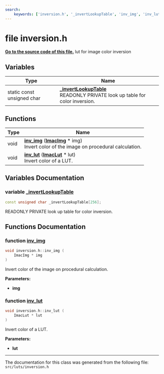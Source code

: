 ```yaml
---
search:
    keywords: ['inversion.h', '_invertLookupTable', 'inv_img', 'inv_lut']
---
```


# file inversion.h

**[Go to the source code of this file.](inversion_8h_source.md)**
lut for image color inversion 
## Variables

|Type|Name|
|-----|-----|
|static const unsigned char|[**\_invertLookupTable**](inversion_8h.md#1a9d18d9a75a3a0ba191bf55091762bdc5)<br>READONLY PRIVATE look up table for color inversion. |


## Functions

|Type|Name|
|-----|-----|
|void|[**inv\_img**](inversion_8h.md#1aabc938477131b28b96a92bbe80403645) (**[ImacImg](struct_imac_img.md)** \* img) <br>Invert color of the image on procedural calculation. |
|void|[**inv\_lut**](inversion_8h.md#1a8daf68ba1f96da77dfd797a9a2363004) (**[ImacLut](struct_imac_lut.md)** \* lut) <br>Invert color of a LUT. |


## Variables Documentation

### variable <a id="1a9d18d9a75a3a0ba191bf55091762bdc5" href="#1a9d18d9a75a3a0ba191bf55091762bdc5">\_invertLookupTable</a>

```cpp
const unsigned char _invertLookupTable[256];
```

READONLY PRIVATE look up table for color inversion. 


## Functions Documentation

### function <a id="1aabc938477131b28b96a92bbe80403645" href="#1aabc938477131b28b96a92bbe80403645">inv\_img</a>

```cpp
void inversion.h::inv_img (
    ImacImg * img
)
```

Invert color of the image on procedural calculation. 



**Parameters:**


* **img** 



### function <a id="1a8daf68ba1f96da77dfd797a9a2363004" href="#1a8daf68ba1f96da77dfd797a9a2363004">inv\_lut</a>

```cpp
void inversion.h::inv_lut (
    ImacLut * lut
)
```

Invert color of a LUT. 



**Parameters:**


* **lut** 





----------------------------------------
The documentation for this class was generated from the following file: `src/luts/inversion.h`
